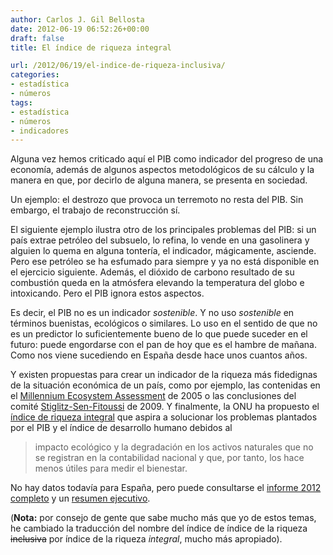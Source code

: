 ```yaml
---
author: Carlos J. Gil Bellosta
date: 2012-06-19 06:52:26+00:00
draft: false
title: El índice de riqueza integral

url: /2012/06/19/el-indice-de-riqueza-inclusiva/
categories:
- estadística
- números
tags:
- estadística
- números
- indicadores
---
```


Alguna vez hemos criticado aquí el PIB como indicador del progreso de una economía, además de algunos aspectos metodológicos de su cálculo y la manera en que, por decirlo de alguna manera, se presenta en sociedad.

Un ejemplo: el destrozo que provoca un terremoto no resta del PIB. Sin embargo, el trabajo de reconstrucción sí.

El siguiente ejemplo ilustra otro de los principales problemas del PIB: si un país extrae petróleo del subsuelo, lo refina, lo vende en una gasolinera y alguien lo quema en alguna tontería, el indicador, mágicamente, asciende. Pero ese petróleo se ha esfumado para siempre y ya no está disponible en el ejercicio siguiente. Además, el dióxido de carbono resultado de su combustión queda en la atmósfera elevando la temperatura del globo e intoxicando. Pero el PIB ignora estos aspectos.

Es decir, el PIB no es un indicador _sostenible_. Y no uso _sostenible_ en términos buenistas, ecológicos o similares. Lo uso en el sentido de que no es un predictor lo suficientemente bueno de lo que puede suceder en el futuro: puede engordarse con el pan de hoy que es el hambre de mañana. Como nos viene sucediendo en España desde hace unos cuantos años.

Y existen propuestas para crear un indicador de la riqueza más fidedignas de la situación económica de un país, como por ejemplo, las contenidas en el [Millennium Ecosystem Assessment](http://www.maweb.org/en/index.aspx) de 2005 o las conclusiones del comité [Stiglitz-Sen-Fitoussi](http://www.stiglitz-sen-fitoussi.fr/en/index.htm) de 2009. Y finalmente, la ONU ha propuesto el [índice de riqueza integral](http://www.ihdp.unu.edu/article/iwr) que aspira a solucionar los problemas plantados por el PIB y el índice de desarrollo humano debidos al


>impacto ecológico y la degradación en los activos naturales que no se registran en la contabilidad nacional y que, por tanto, los hace menos útiles para medir el bienestar.


No hay datos todavía para España, pero puede consultarse el [informe 2012 completo](http://www.ihdp.unu.edu/file/download/9927.pdf) y un [resumen ejecutivo](http://www.economist.com/blogs/graphicdetail/2012/06/daily-chart-10?fsrc=scn/tw/te/dc/buymeariver).

(**Nota:** por consejo de gente que sabe mucho más que yo de estos temas, he cambiado la traducción del nombre del índice de índice de la riqueza <del>inclusiva</del> por índice de la riqueza _integral_, mucho más apropiado).
